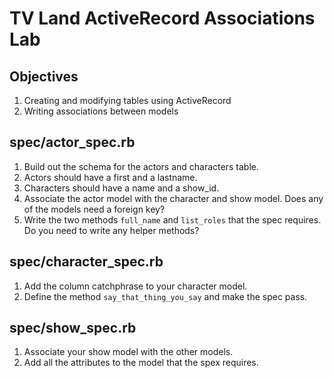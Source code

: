 # TV Land ActiveRecord Associations Lab

## Objectives
1. Creating and modifying tables using ActiveRecord
2. Writing associations between models


## spec/actor_spec.rb

1. Build out the schema for the actors and characters table.
2. Actors should have a first and a lastname.
3. Characters should have a name and a show_id.
4. Associate the actor model with the character and show model. Does any of the models need a foreign key?
5. Write the two methods `full_name` and `list_roles` that the spec requires. Do you need to write any helper methods?

## spec/character_spec.rb

1. Add the column catchphrase to your character model.
2. Define the method `say_that_thing_you_say` and make the spec pass.

## spec/show_spec.rb
 
1. Associate your show model with the other models.
2. Add all the attributes to the model that the spex requires.